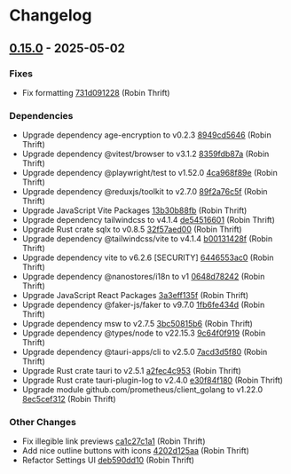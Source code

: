 # Changelog

## [0.15.0](https://github.com/RobinThrift/conveyor/releases/tag/v0.15.0) - 2025-05-02

### <!-- 1 -->Fixes

- Fix formatting [731d091228](https://github.com/RobinThrift/conveyor/commit/731d0912280535f7d8a0ffbd89bc182bea0e6c6a) (Robin Thrift)

### <!-- 4 -->Dependencies

- Upgrade dependency age-encryption to v0.2.3 [8949cd5646](https://github.com/RobinThrift/conveyor/commit/8949cd5646d3202f3dea5e2ad8b10623b17536fe) (Robin Thrift)
- Upgrade dependency @vitest/browser to v3.1.2 [8359fdb87a](https://github.com/RobinThrift/conveyor/commit/8359fdb87a9d5419112ffacadea4ba526378220c) (Robin Thrift)
- Upgrade dependency @playwright/test to v1.52.0 [4ca968f89e](https://github.com/RobinThrift/conveyor/commit/4ca968f89e79a5598eb53ec4e972b275eaf56e94) (Robin Thrift)
- Upgrade dependency @reduxjs/toolkit to v2.7.0 [89f2a76c5f](https://github.com/RobinThrift/conveyor/commit/89f2a76c5f3ab522afed16a7ec11af0ee4a882b3) (Robin Thrift)
- Upgrade JavaScript Vite Packages [13b30b88fb](https://github.com/RobinThrift/conveyor/commit/13b30b88fb202b47c895f133920c07a93b808646) (Robin Thrift)
- Upgrade dependency tailwindcss to v4.1.4 [de54516601](https://github.com/RobinThrift/conveyor/commit/de54516601c5761a08a3e2bdfe6c1422f9a4417f) (Robin Thrift)
- Upgrade Rust crate sqlx to v0.8.5 [32f57aed00](https://github.com/RobinThrift/conveyor/commit/32f57aed003386401c525836b23945c89b474ae4) (Robin Thrift)
- Upgrade dependency @tailwindcss/vite to v4.1.4 [b00131428f](https://github.com/RobinThrift/conveyor/commit/b00131428f2b22b96e2af353ddb1d18da81d7e59) (Robin Thrift)
- Upgrade dependency vite to v6.2.6 [SECURITY] [6446553ac0](https://github.com/RobinThrift/conveyor/commit/6446553ac075f2be0f844c1dbf950c7a4f70df8e) (Robin Thrift)
- Upgrade dependency @nanostores/i18n to v1 [0648d78242](https://github.com/RobinThrift/conveyor/commit/0648d78242a0c6608ed49b1868553f252c9cfac6) (Robin Thrift)
- Upgrade JavaScript React Packages [3a3eff135f](https://github.com/RobinThrift/conveyor/commit/3a3eff135ffa5c17f203943ca6ddf431cbe38fa4) (Robin Thrift)
- Upgrade dependency @faker-js/faker to v9.7.0 [1fb6fe434d](https://github.com/RobinThrift/conveyor/commit/1fb6fe434d456aff5b1bf5e9abd7873d4f4a442e) (Robin Thrift)
- Upgrade dependency msw to v2.7.5 [3bc50815b6](https://github.com/RobinThrift/conveyor/commit/3bc50815b6ae4d39d12a37513f0574cd65cbdaff) (Robin Thrift)
- Upgrade dependency @types/node to v22.15.3 [9c64f0f919](https://github.com/RobinThrift/conveyor/commit/9c64f0f91966ee16d66c64601eaed67d01f5fc78) (Robin Thrift)
- Upgrade dependency @tauri-apps/cli to v2.5.0 [7acd3d5f80](https://github.com/RobinThrift/conveyor/commit/7acd3d5f80af334e00dd5a32bbddc44344f23ada) (Robin Thrift)
- Upgrade Rust crate tauri to v2.5.1 [a2fec4c953](https://github.com/RobinThrift/conveyor/commit/a2fec4c9532da04782370f09ddce029e88f0b2c4) (Robin Thrift)
- Upgrade Rust crate tauri-plugin-log to v2.4.0 [e30f84f180](https://github.com/RobinThrift/conveyor/commit/e30f84f1809ec693b8b132da8594a997770a6a5c) (Robin Thrift)
- Upgrade module github.com/prometheus/client_golang to v1.22.0 [8ec5cef312](https://github.com/RobinThrift/conveyor/commit/8ec5cef3121e3f4cb96645631559e00476d22a19) (Robin Thrift)

### <!-- 6 -->Other Changes

- Fix illegible link previews [ca1c27c1a1](https://github.com/RobinThrift/conveyor/commit/ca1c27c1a11c1410ab110d0f366826cf8e37d8e2) (Robin Thrift)
- Add nice outline buttons with icons [4202d125aa](https://github.com/RobinThrift/conveyor/commit/4202d125aa1009eaae2f3d1e1466648102c83aef) (Robin Thrift)
- Refactor Settings UI [deb590dd10](https://github.com/RobinThrift/conveyor/commit/deb590dd102f47f23202d1f661d53ca988d84ebb) (Robin Thrift)

[0.15.0]: https://github.com/RobinThrift/conveyor/compare/v0.14.5..v0.15.0

